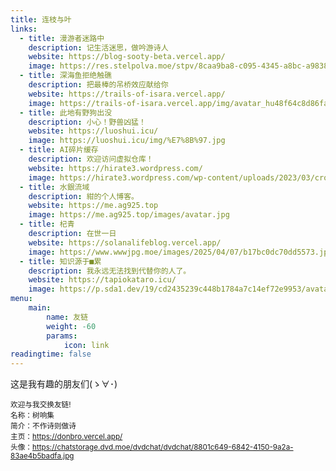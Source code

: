 ```yaml
---
title: 连枝与叶
links:
  - title: 漫游者迷路中
    description: 记生活迷思，做吟游诗人
    website: https://blog-sooty-beta.vercel.app/
    image: https://res.stelpolva.moe/stpv/8caa9ba8-c095-4345-a8bc-a9838a2fb6b1.webp
  - title: 深海鱼拒绝触礁
    description: 把最棒的吊桥效应献给你
    website: https://trails-of-isara.vercel.app/
    image: https://trails-of-isara.vercel.app/img/avatar_hu48f64c8d86fa41173b12f4da09770394_14255_300x0_resize_box_3.png
  - title: 此地有野狗出没
    description: 小心！野兽凶猛！
    website: https://luoshui.icu/
    image: https://luoshui.icu/img/%E7%8B%97.jpg
  - title: AI碎片缓存     
    description: 欢迎访问虚拟仓库！  
    website: https://hirate3.wordpress.com/
    image: https://hirate3.wordpress.com/wp-content/uploads/2023/03/cropped-e5b18fe5b995e688aae59bbe2409.png?w=150&h=136
  - title: 水銀流域
    description: 紺的个人博客。
    website: https://me.ag925.top
    image: https://me.ag925.top/images/avatar.jpg
  - title: 杞青
    description: 在世一日
    website: https://solanalifeblog.vercel.app/
    image: https://www.wwwjpg.moe/images/2025/04/07/b17bc0dc70dd5573.jpg
  - title: 知识源于■累
    description: 我永远无法找到代替你的人了。
    website: https://tapiokataro.icu/
    image: https://p.sda1.dev/19/cd2435239c448b1784a7c14ef72e9953/avatar.png
menu:
    main: 
        name: 友链
        weight: -60
        params:
            icon: link
readingtime: false
---
```


这是我有趣的朋友们(ゝ∀･)

<small>欢迎与我交换友链!<br>名称：树响集<br>
简介：不作诗则做诗<br>主页：https://donbro.vercel.app/<br>头像：https://chatstorage.dvd.moe/dvdchat/dvdchat/8801c649-6842-4150-9a2a-83ae4b5badfa.jpg</small>